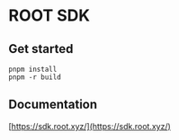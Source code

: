 # ROOT SDK

## Get started

```shell
pnpm install
pnpm -r build
```

## Documentation

[https://sdk.root.xyz/](https://sdk.root.xyz/)
